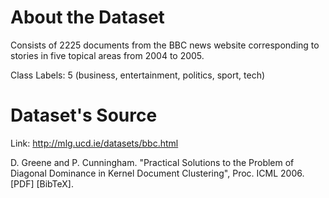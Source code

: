 # About the Dataset

Consists of 2225 documents from the BBC news website corresponding to stories in five topical areas from 2004 to 2005.

Class Labels: 5 (business, entertainment, politics, sport, tech)

# Dataset's Source

Link: http://mlg.ucd.ie/datasets/bbc.html

D. Greene and P. Cunningham. "Practical Solutions to the Problem of Diagonal Dominance in Kernel Document Clustering", Proc. ICML 2006. [PDF] [BibTeX].
